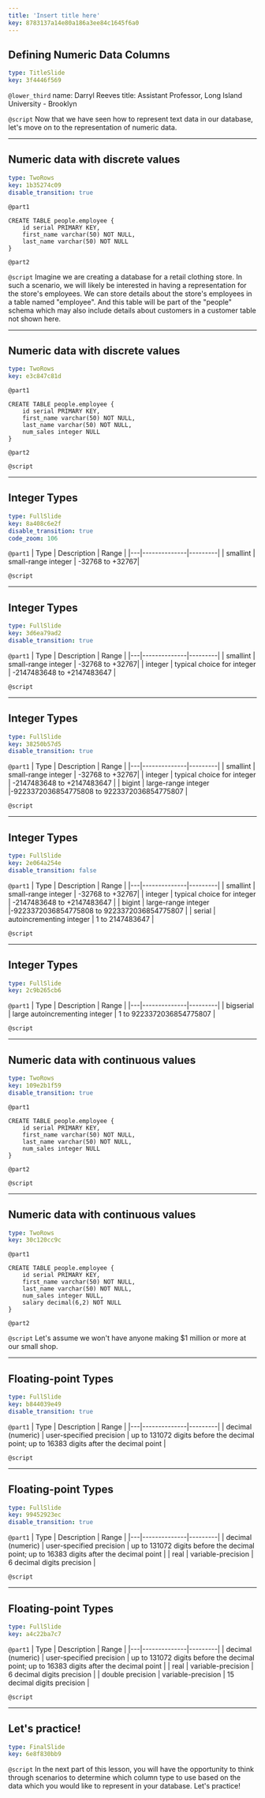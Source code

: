 ```yaml
---
title: 'Insert title here'
key: 8783137a14e80a186a3ee84c1645f6a0
---
```


## Defining Numeric Data Columns

```yaml
type: TitleSlide
key: 3f4446f569
```

`@lower_third`
name: Darryl Reeves
title: Assistant Professor, Long Island University - Brooklyn

`@script`
Now that we have seen how to represent text data in our database, let's move on to the representation of numeric data.

---

## Numeric data with discrete values

```yaml
type: TwoRows
key: 1b35274c09
disable_transition: true
```

`@part1`
```
CREATE TABLE people.employee {
    id serial PRIMARY KEY,
    first_name varchar(50) NOT NULL,
    last_name varchar(50) NOT NULL
}
```

`@part2`


`@script`
Imagine we are creating a database for a retail clothing store. In such a scenario, we will likely be interested in having a representation for the store's employees. We can store details about the store's employees in a table named "employee". And this table will be part of the "people" schema which may also include details about customers in a customer table not shown here.

---

## Numeric data with discrete values

```yaml
type: TwoRows
key: e3c847c81d
```

`@part1`
```
CREATE TABLE people.employee {
    id serial PRIMARY KEY,
    first_name varchar(50) NOT NULL,
    last_name varchar(50) NOT NULL,
    num_sales integer NULL
}
```

`@part2`


`@script`


---

## Integer Types

```yaml
type: FullSlide
key: 8a408c6e2f
disable_transition: true
code_zoom: 106
```

`@part1`
| Type | Description | Range |
|---|--------------|---------|
| smallint | small-range integer | -32768 to +32767|

`@script`


---

## Integer Types

```yaml
type: FullSlide
key: 3d6ea79ad2
disable_transition: true
```

`@part1`
| Type | Description | Range |
|---|--------------|---------|
| smallint | small-range integer | -32768 to +32767|
| integer | typical choice for integer | -2147483648 to +2147483647         |

`@script`


---

## Integer Types

```yaml
type: FullSlide
key: 38250b57d5
disable_transition: true
```

`@part1`
| Type | Description | Range |
|---|--------------|---------|
| smallint | small-range integer | -32768 to +32767|
| integer | typical choice for integer | -2147483648 to +2147483647         |
| bigint | large-range integer |-9223372036854775808 to 9223372036854775807         |

`@script`


---

## Integer Types

```yaml
type: FullSlide
key: 2e064a254e
disable_transition: false
```

`@part1`
| Type | Description | Range |
|---|--------------|---------|
| smallint | small-range integer | -32768 to +32767|
| integer | typical choice for integer | -2147483648 to +2147483647         |
| bigint | large-range integer |-9223372036854775808 to 9223372036854775807         |
| serial | autoincrementing integer | 1 to 2147483647 |

`@script`


---

## Integer Types

```yaml
type: FullSlide
key: 2c9b265cb6
```

`@part1`
| Type | Description | Range |
|---|--------------|---------|
| bigserial | large autoincrementing integer | 1 to 9223372036854775807 |

`@script`


---

## Numeric data with continuous values

```yaml
type: TwoRows
key: 109e2b1f59
disable_transition: true
```

`@part1`
```
CREATE TABLE people.employee {
    id serial PRIMARY KEY,
    first_name varchar(50) NOT NULL,
    last_name varchar(50) NOT NULL,
    num_sales integer NULL
}
```

`@part2`


`@script`


---

## Numeric data with continuous values

```yaml
type: TwoRows
key: 30c120cc9c
```

`@part1`
```
CREATE TABLE people.employee {
    id serial PRIMARY KEY,
    first_name varchar(50) NOT NULL,
    last_name varchar(50) NOT NULL,
    num_sales integer NULL,
    salary decimal(6,2) NOT NULL
}
```

`@part2`


`@script`
Let's assume we won't have anyone making $1 million or more at our small shop.

---

## Floating-point Types

```yaml
type: FullSlide
key: b844039e49
disable_transition: true
```

`@part1`
| Type | Description | Range |
|---|--------------|---------|
| decimal (numeric) | user-specified precision | up to 131072 digits before the decimal point; up to 16383 digits after the decimal point |

`@script`


---

## Floating-point Types

```yaml
type: FullSlide
key: 99452923ec
disable_transition: true
```

`@part1`
| Type | Description | Range |
|---|--------------|---------|
| decimal (numeric) | user-specified precision | up to 131072 digits before the decimal point; up to 16383 digits after the decimal point |
| real | variable-precision | 6 decimal digits precision |

`@script`


---

## Floating-point Types

```yaml
type: FullSlide
key: a4c22ba7c7
```

`@part1`
| Type | Description | Range |
|---|--------------|---------|
| decimal (numeric) | user-specified precision | up to 131072 digits before the decimal point; up to 16383 digits after the decimal point |
| real | variable-precision | 6 decimal digits precision |
| double precision | variable-precision | 15 decimal digits precision |

`@script`


---

## Let's practice!

```yaml
type: FinalSlide
key: 6e8f830bb9
```

`@script`
In the next part of this lesson, you will have the opportunity to think through scenarios to determine which column type to use based on the data which you would like to represent in your database. Let's practice!

